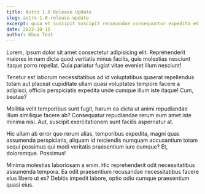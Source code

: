 ```yaml
---
title: Astro 1.0 Release Update
slug: astro-1-0-release-update
excerpt: quia et suscipit suscipit recusandae consequuntur expedita et cum reprehenderit molestiae ut ut quas totam nostrum rerum est autem sunt rem eveniet architecto
date: 2022-10-15
author: Khoa Test
---
```


Lorem, ipsum dolor sit amet consectetur adipisicing elit. Reprehenderit maiores in nam dicta quod veritatis minus facilis, quis molestias nesciunt itaque porro repellat. Quia pariatur fugiat vitae eveniet illum nesciunt!

Tenetur est laborum necessitatibus ad id voluptatibus quaerat repellendus totam aut placeat cupiditate ullam quasi voluptates tempore facere a adipisci, officiis perspiciatis expedita unde cumque illum iste itaque! Cum, beatae?

Mollitia velit temporibus sunt fugit, harum ea dicta ut animi repudiandae illum similique facere ab? Consequatur repudiandae rerum eum amet iste minima nisi. Aut, suscipit exercitationem sunt facilis aspernatur at.

Hic ullam ab error quo rerum alias, temporibus expedita, magni quas assumenda perspiciatis, aliquam id reiciendis numquam accusantium totam sequi possimus qui modi veritatis praesentium iure cumque? Et, doloremque. Possimus!

Minima molestias laboriosam a enim. Hic reprehenderit odit necessitatibus assumenda tempora. Ea odit praesentium recusandae necessitatibus facere eius libero ut ex? Debitis impedit labore, optio odio cumque praesentium quasi eius.
